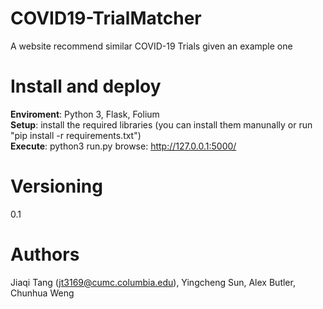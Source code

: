 # COVID19-TrialMatcher
A website recommend similar COVID-19 Trials given an example one

# Install and deploy
**Enviroment**: Python 3, Flask, Folium  
**Setup**: install the required libraries (you can install them manunally or run "pip install -r requirements.txt")  
**Execute**: python3 run.py browse: http://127.0.0.1:5000/

# Versioning
0.1

# Authors
Jiaqi Tang (jt3169@cumc.columbia.edu), Yingcheng Sun, Alex Butler, Chunhua Weng 

